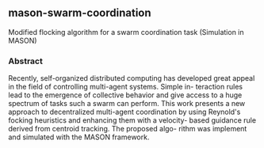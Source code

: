## mason-swarm-coordination
Modified flocking algorithm for a swarm coordination task (Simulation in MASON)

### Abstract
Recently, self-organized distributed computing has developed
great appeal in the field of controlling multi-agent systems. Simple in-
teraction rules lead to the emergence of collective behavior and give
access to a huge spectrum of tasks such a swarm can perform. This work
presents a new approach to decentralized multi-agent coordination by
using Reynold's focking heuristics and enhancing them with a velocity-
based guidance rule derived from centroid tracking. The proposed algo-
rithm was implement and simulated with the MASON framework.
